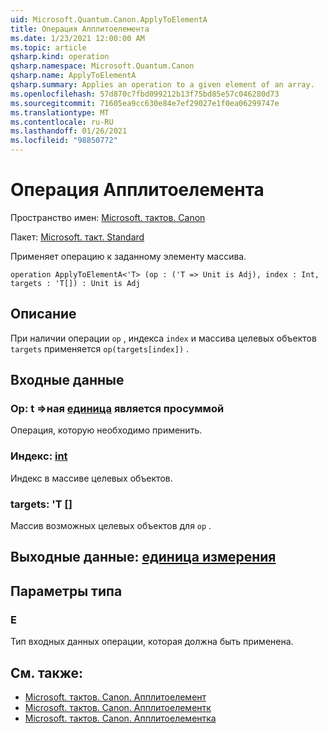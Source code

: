 ```yaml
---
uid: Microsoft.Quantum.Canon.ApplyToElementA
title: Операция Апплитоелемента
ms.date: 1/23/2021 12:00:00 AM
ms.topic: article
qsharp.kind: operation
qsharp.namespace: Microsoft.Quantum.Canon
qsharp.name: ApplyToElementA
qsharp.summary: Applies an operation to a given element of an array.
ms.openlocfilehash: 57d870c7fbd099212b13f75bd85e57c046280d73
ms.sourcegitcommit: 71605ea9cc630e84e7ef29027e1f0ea06299747e
ms.translationtype: MT
ms.contentlocale: ru-RU
ms.lasthandoff: 01/26/2021
ms.locfileid: "98850772"
---
```

# <a name="applytoelementa-operation"></a>Операция Апплитоелемента

Пространство имен: [Microsoft. тактов. Canon](xref:Microsoft.Quantum.Canon)

Пакет: [Microsoft. такт. Standard](https://nuget.org/packages/Microsoft.Quantum.Standard)


Применяет операцию к заданному элементу массива.

```qsharp
operation ApplyToElementA<'T> (op : ('T => Unit is Adj), index : Int, targets : 'T[]) : Unit is Adj
```


## <a name="description"></a>Описание

При наличии операции `op` , индекса `index` и массива целевых объектов `targets` применяется `op(targets[index])` .

## <a name="input"></a>Входные данные

### <a name="op--t--unit--is-adj"></a>Op: t =>ная [единица](xref:microsoft.quantum.lang-ref.unit)  является просуммой

Операция, которую необходимо применить.


### <a name="index--int"></a>Индекс: [int](xref:microsoft.quantum.lang-ref.int)

Индекс в массиве целевых объектов.


### <a name="targets--t"></a>targets: 'T []

Массив возможных целевых объектов для `op` .



## <a name="output--unit"></a>Выходные данные: [единица измерения](xref:microsoft.quantum.lang-ref.unit)



## <a name="type-parameters"></a>Параметры типа

### <a name="t"></a>Е

Тип входных данных операции, которая должна быть применена.

## <a name="see-also"></a>См. также:

- [Microsoft. тактов. Canon. Апплитоелемент](xref:Microsoft.Quantum.Canon.ApplyToElement)
- [Microsoft. тактов. Canon. Апплитоелементк](xref:Microsoft.Quantum.Canon.ApplyToElementC)
- [Microsoft. тактов. Canon. Апплитоелементка](xref:Microsoft.Quantum.Canon.ApplyToElementCA)
